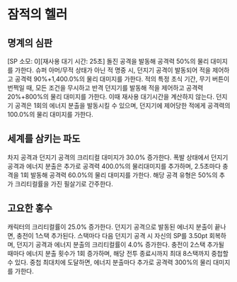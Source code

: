 # 잠적의 헬러

## 명계의 심판

[SP 소모: 0][재사용 대기 시간: 25초] 돌진 공격을 발동해 공격력 50%의 물리 대미지를 가한다. 슈퍼 아머/무적 상태가 아닌 적 명중 시, 던지기 공격이 발동되어 적을 제어하고 공격력 90%+1,400.0%의 물리 대미지를 가한다. 적의 특정 초식 기간, 무기 버튼이 번쩍일 때, 모든 조건을 무시하고 반격 던지기를 발동해 적을 제어하고 공격력 20%+800%의 물리 대미지를 가한다. 이때 재사용 대기시간을 계산하지 않는다. 던지기 공격은 1회의 에너지 분출을 발동시킬 수 있으며, 던지기에 제어당한 적에게 공격력의 100.0%의 물리 대미지를 가한다.

## 세계를 삼키는 파도

차지 공격과 던지기 공격의 크리티컬 대미지가 30.0% 증가한다. 폭발 상태에서 던지기 공격과 에너지 분출은 추가로 공격력 400.0%의 물리대미지를 추가하며, 2.5초마다 충격을 1회 발동해 공격력 60.0%의 물리 대미지를 가한다. 해당 공격 유형은 50%의 추가 크리티컬률을 가진 필살기로 간주한다.

## 고요한 홍수

캐릭터의 크리티컬률이 25.0% 증가한다. 던지기 공격으로 발동된 에너지 분출이 끝나면, 충전이 1스택 추가된다. 스택마다 다음 던지기 공격 시 자신의 SP를 3.50pt 회복하며, 던지기 공격과 에너지 분출의 크리티컬률이 4.0% 증가한다. 충전이 2스택 추가될 때마다 에너지 분출 횟수가 1회 증가하며, 해당 전투 종료시까지 최대 8스택까지 중첩할 수 있다. 중첩 최대치에 도달하면, 에너지 분출마다 추가로 공격력 300%의 물리 대미지를 가한다.
